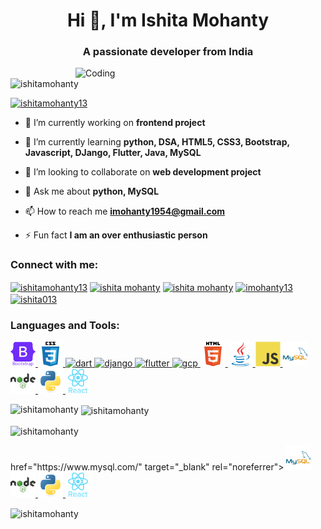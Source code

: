 <h1 align="center">Hi 👋, I'm Ishita Mohanty</h1>
<h3 align="center">A passionate developer from India</h3>
<img align="right" alt="Coding" width="400" src=" https://www.google.com/imgres?q=animated%20%20engineer%20gif&imgurl=https%3A%2F%2Fcdn.dribbble.com%2Fusers%2F926537%2Fscreenshots%2F4502902%2Fdev-ops-gif-dr.gif&imgrefurl=https%3A%2F%2Fdribbble.com%2Fshots%2F4502902-DevOps-engineer-animation&docid=hOholQ3YHNH8dM&tbnid=P2mFrahzrl696M&vet=12ahUKEwi4xIHukauHAxVyd2wGHcEXAmgQM3oECHMQAA..i&w=800&h=600&hcb=2&ved=2ahUKEwi4xIHukauHAxVyd2wGHcEXAmgQM3oECHMQAA ">

<p align="left"> <img src="https://komarev.com/ghpvc/?username=ishitamohanty&label=Profile%20views&color=0e75b6&style=flat" alt="ishitamohanty" /> </p>

<p align="left"> <a href="https://twitter.com/ishitamohanty13" target="blank"><img src="https://img.shields.io/twitter/follow/ishitamohanty13?logo=twitter&style=for-the-badge" alt="ishitamohanty13" /></a> </p>

- 🔭 I’m currently working on **frontend project**

- 🌱 I’m currently learning **python, DSA, HTML5, CSS3, Bootstrap, Javascript, DJango, Flutter, Java, MySQL**

- 👯 I’m looking to collaborate on **web development project**

- 💬 Ask me about **python, MySQL**

- 📫 How to reach me **imohanty1954@gmail.com**

- ⚡ Fun fact **I am an over enthusiastic person**

<h3 align="left">Connect with me:</h3>
<p align="left">
<a href="https://twitter.com/ishitamohanty13" target="blank"><img align="center" src="https://raw.githubusercontent.com/rahuldkjain/github-profile-readme-generator/master/src/images/icons/Social/twitter.svg" alt="ishitamohanty13" height="30" width="40" /></a>
<a href="https://linkedin.com/in/ishita mohanty" target="blank"><img align="center" src="https://raw.githubusercontent.com/rahuldkjain/github-profile-readme-generator/master/src/images/icons/Social/linked-in-alt.svg" alt="ishita mohanty" height="30" width="40" /></a>
<a href="https://instagram.com/ishita mohanty" target="blank"><img align="center" src="https://raw.githubusercontent.com/rahuldkjain/github-profile-readme-generator/master/src/images/icons/Social/instagram.svg" alt="ishita mohanty" height="30" width="40" /></a>
<a href="https://www.hackerrank.com/imohanty13" target="blank"><img align="center" src="https://raw.githubusercontent.com/rahuldkjain/github-profile-readme-generator/master/src/images/icons/Social/hackerrank.svg" alt="imohanty13" height="30" width="40" /></a>
<a href="https://www.leetcode.com/ishita013" target="blank"><img align="center" src="https://raw.githubusercontent.com/rahuldkjain/github-profile-readme-generator/master/src/images/icons/Social/leet-code.svg" alt="ishita013" height="30" width="40" /></a>
</p>

<h3 align="left">Languages and Tools:</h3>
<p align="left"> <a href="https://getbootstrap.com" target="_blank" rel="noreferrer"> <img src="https://raw.githubusercontent.com/devicons/devicon/master/icons/bootstrap/bootstrap-plain-wordmark.svg" alt="bootstrap" width="40" height="40"/> </a> <a href="https://www.w3schools.com/css/" target="_blank" rel="noreferrer"> <img src="https://raw.githubusercontent.com/devicons/devicon/master/icons/css3/css3-original-wordmark.svg" alt="css3" width="40" height="40"/> </a> <a href="https://dart.dev" target="_blank" rel="noreferrer"> <img src="https://www.vectorlogo.zone/logos/dartlang/dartlang-icon.svg" alt="dart" width="40" height="40"/> </a> <a href="https://www.djangoproject.com/" target="_blank" rel="noreferrer"> <img src="https://cdn.worldvectorlogo.com/logos/django.svg" alt="django" width="40" height="40"/> </a> <a href="https://flutter.dev" target="_blank" rel="noreferrer"> <img src="https://www.vectorlogo.zone/logos/flutterio/flutterio-icon.svg" alt="flutter" width="40" height="40"/> </a> <a href="https://cloud.google.com" target="_blank" rel="noreferrer"> <img src="https://www.vectorlogo.zone/logos/google_cloud/google_cloud-icon.svg" alt="gcp" width="40" height="40"/> </a> <a href="https://www.w3.org/html/" target="_blank" rel="noreferrer"> <img src="https://raw.githubusercontent.com/devicons/devicon/master/icons/html5/html5-original-wordmark.svg" alt="html5" width="40" height="40"/> </a> <a href="https://www.java.com" target="_blank" rel="noreferrer"> <img src="https://raw.githubusercontent.com/devicons/devicon/master/icons/java/java-original.svg" alt="java" width="40" height="40"/> </a> <a href="https://developer.mozilla.org/en-US/docs/Web/JavaScript" target="_blank" rel="noreferrer"> <img src="https://raw.githubusercontent.com/devicons/devicon/master/icons/javascript/javascript-original.svg" alt="javascript" width="40" height="40"/> </a> <a href="https://www.mysql.com/" target="_blank" rel="noreferrer"> <img src="https://raw.githubusercontent.com/devicons/devicon/master/icons/mysql/mysql-original-wordmark.svg" alt="mysql" width="40" height="40"/> </a> <a href="https://nodejs.org" target="_blank" rel="noreferrer"> <img src="https://raw.githubusercontent.com/devicons/devicon/master/icons/nodejs/nodejs-original-wordmark.svg" alt="nodejs" width="40" height="40"/> </a> <a href="https://www.python.org" target="_blank" rel="noreferrer"> <img src="https://raw.githubusercontent.com/devicons/devicon/master/icons/python/python-original.svg" alt="python" width="40" height="40"/> </a> <a href="https://reactjs.org/" target="_blank" rel="noreferrer"> <img src="https://raw.githubusercontent.com/devicons/devicon/master/icons/react/react-original-wordmark.svg" alt="react" width="40" height="40"/> </a> </p>

<p><img align="left" src="https://github-readme-stats.vercel.app/api/top-langs?username=ishitamohanty&show_icons=true&locale=en&layout=compact" alt="ishitamohanty" /></p>

<p>&nbsp;<img align="center" src="https://github-readme-stats.vercel.app/api?username=ishitamohanty&show_icons=true&locale=en" alt="ishitamohanty" /></p>

<p><img align="center" src="https://github-readme-streak-stats.herokuapp.com/?user=ishitamohanty&" alt="ishitamohanty" /></p>
href="https://www.mysql.com/" target="_blank" rel="noreferrer"> <img src="https://raw.githubusercontent.com/devicons/devicon/master/icons/mysql/mysql-original-wordmark.svg" alt="mysql" width="40" height="40"/> </a> <a href="https://nodejs.org" target="_blank" rel="noreferrer"> <img src="https://raw.githubusercontent.com/devicons/devicon/master/icons/nodejs/nodejs-original-wordmark.svg" alt="nodejs" width="40" height="40"/> </a> <a href="https://www.python.org" target="_blank" rel="noreferrer"> <img src="https://raw.githubusercontent.com/devicons/devicon/master/icons/python/python-original.svg" alt="python" width="40" height="40"/> </a> <a href="https://reactjs.org/" target="_blank" rel="noreferrer"> <img src="https://raw.githubusercontent.com/devicons/devicon/master/icons/react/react-original-wordmark.svg" alt="react" width="40" height="40"/> </a> </p>

<p><img align="center" src="https://github-readme-stats.vercel.app/api/top-langs?username=ishitamohanty&show_icons=true&locale=en&layout=compact" alt="ishitamohanty" /></p>
